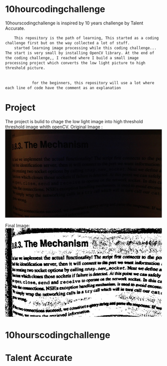 # 10hourcodingchallenge


10hourscodingchallenge is inspired by 10 years challenge by Talent Accurate.
        

        This repository is the path of learning, This started as a coding challenge first but on the way collected a lot of stuff.
        started learning image processing while this coding challenge... The start is very small by installing OpenCV library. At the end of the coding challenge,, I reached where I build a small image processing project which converts the low light picture to high threshold picture.


                for the beginners, this repository will use a lot where each line of code have the comment as an explanation

# Project

 The project is bulid to chage the low light image into high threshold threshold image whith openCV.
 Original Image :
  ![Original Image](./4.jpg)
   
   
   Final Image:
        ![Final Image](./finalimg.jpg)
   
   
   
# 10hourscodingchallenge
# Talent Accurate
